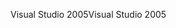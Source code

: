 <span data-ttu-id="af5ba-101">Visual Studio 2005</span><span class="sxs-lookup"><span data-stu-id="af5ba-101">Visual Studio 2005</span></span>